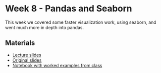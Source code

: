 # Week 8 - Pandas and Seaborn

This week we covered some faster visualization work, using seaborn, and went
much more in depth into pandas.

## Materials

 * [Lecture slides](lecture_week08.pdf)
 * [Original slides](https://docs.google.com/presentation/d/1LwqEl-hsi68eKnjp1NGY9bhwGiVqnGXSBDXJkWGBvb4/view)
 * [Notebook with worked examples from class](examples_week08.ipynb)
